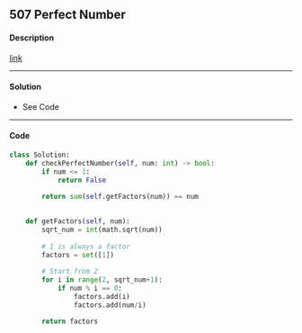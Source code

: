## 507 Perfect Number

#### Description

[link](https://leetcode.com/problems/perfect-number/)

---

#### Solution

- See Code

---

#### Code

<!-- O(n) -->

```python
class Solution:
    def checkPerfectNumber(self, num: int) -> bool:
        if num <= 1:
            return False

        return sum(self.getFactors(num)) == num
        
        
    def getFactors(self, num):
        sqrt_num = int(math.sqrt(num))
        
        # 1 is always a factor
        factors = set([1])
        
        # Start from 2
        for i in range(2, sqrt_num+1):
            if num % i == 0:
                factors.add(i)
                factors.add(num/i)

        return factors
```
